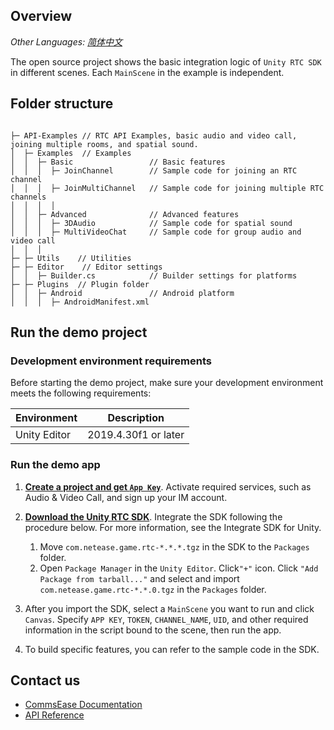## Overview

_Other Languages: [简体中文](README_zh_CN.md)_

The open source project shows the basic integration logic of `Unity RTC SDK` in different scenes. Each `MainScene` in the example is independent.

## Folder structure

```

├─ API-Examples // RTC API Examples, basic audio and video call, joining multiple rooms, and spatial sound.
│  ├─ Examples  // Examples
│  │  ├─ Basic                 // Basic features
│  │  │  ├─ JoinChannel        // Sample code for joining an RTC channel
│  │  │  ├─ JoinMultiChannel   // Sample code for joining multiple RTC channels
│  │  │  │
│  │  ├─ Advanced              // Advanced features
│  │  │  ├─ 3DAudio            // Sample code for spatial sound
│  │  │  ├─ MultiVideoChat     // Sample code for group audio and video call
│  │  │
├─ ├─ Utils    // Utilities
├─ ├─ Editor    // Editor settings
│  │  ├─ Builder.cs            // Builder settings for platforms
├─ ├─ Plugins  // Plugin folder
│  │  ├─ Android               // Android platform
│  │  │  ├─ AndroidManifest.xml
```

## Run the demo project

### Development environment requirements

Before starting the demo project, make sure your development environment meets the following requirements:

| Environment | Description |
|--------|--------|
| Unity Editor | 2019.4.30f1 or later |

### Run the demo app

1. [**Create a project and get `App Key`**](https://doc.yunxin.163.com/nertc/docs/DE3NDM0NTI?platform=unity). Activate required services, such as Audio & Video Call, and sign up your IM account.

2. [**Download the Unity RTC SDK**](https://yx-web-nosdn.netease.im/package/1662715423977/nertc-unity-sdk-4.5.907.7z?download=nertc-unity-sdk-4.5.907.7z). Integrate the SDK following the procedure below. For more information, see the Integrate SDK for Unity.
	1. Move `com.netease.game.rtc-*.*.*.tgz` in the SDK to the `Packages` folder.
	2. Open `Package Manager` in the `Unity Editor`. Click`"+"` icon. Click `"Add Package from tarball..."` and select and import `com.netease.game.rtc-*.*.0.tgz` in the `Packages` folder.

3. After you import the SDK, select a `MainScene` you want to run and click `Canvas`. Specify `APP KEY`, `TOKEN`, `CHANNEL_NAME`, `UID`, and other required information in the script bound to the scene, then run the app.

4. To build specific features, you can refer to the sample code in the SDK.

## Contact us

- [CommsEase Documentation](https://doc.commsease.com/en/DeveloperContest/docs/home-page?platform=undefined)
- [API Reference](https://doc.commsease.com/docs/interface/NERTC_SDK/en/Latest/Unity/index.html)

